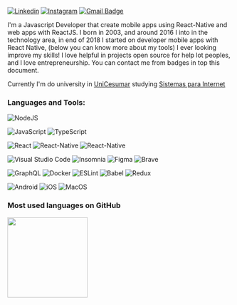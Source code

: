 [![Linkedin](https://img.shields.io/badge/-LinkedIn-blue?style=flat&logo=Linkedin&logoColor=white&link=https://www.linkedin.com/in/rebeccamanzi/)](https://www.linkedin.com/in/mariosantos-dev/)
[![Instagram](https://img.shields.io/badge/-Instagram-C13584?style=flat&labelColor=C13584&logo=instagram&logoColor=white&link=https://www.instagram.com/codepwr/)](https://www.instagram.com/mariosantos.dev/)
[![Gmail Badge](https://img.shields.io/badge/-mariodev7@gmail.com-c14438?style=flat-square&logo=Gmail&logoColor=white&link=mailto:mariodev7@gmail.com)](mailto:mariodev7@gmail.com)

I'm a Javascript Developer that create mobile apps using React-Native and web apps with ReactJS. I born in 2003, and around 2016 I into in the technology area, in end of 2018 I started on developer mobile apps with React Native, (below you can know more about my tools) I ever looking improve my skills!
I love helpful in projects open source for help lot peoples, and I love entrepreneurship.
You can contact me from badges in top this document.

Currently I'm do university in [UniCesumar](https://www.unicesumar.edu.br/home/) studying [Sistemas para Internet](https://www.unicesumar.edu.br/ead/cursos-graduacao/sistemas-para-internet/)

### Languages and Tools:

![NodeJS](https://img.shields.io/badge/node.js-6DA55F?style=for-the-badge&logo=node.js&logoColor=white)

![JavaScript](https://img.shields.io/badge/JavaScript-F7DF1E?style=flat-square&logo=JavaScript&logoColor=white)
![TypeScript](https://img.shields.io/badge/TypeScript-007ACC?style=flat-square&logo=TypeScript&logoColor=white)

![React](https://img.shields.io/badge/React-61dafb?style=flat-square&logo=React&logoColor=white)
![React-Native](https://img.shields.io/badge/React%20Native-61DAFB?style=flat-square&logo=React&logoColor=white)
![React-Native](https://img.shields.io/badge/NextJS-111111?style=flat-square&logo=Next.js&logoColor=white)

![Visual Studio Code](https://img.shields.io/badge/Visual_Studio_Code-007ACC?style=flat-square&logo=Visual-Studio-Code&logoColor=white)
![Insomnia](https://img.shields.io/badge/Insomnia-5849BE?style=flat-square&logo=Insomnia&logoColor=white)
![Figma](https://img.shields.io/badge/Figma-F24E1E?style=flat-square&logo=Figma&logoColor=white)
![Brave](https://img.shields.io/badge/Brave-FB542B?style=flat-square&logo=Brave&logoColor=white)

![GraphQL](https://img.shields.io/badge/-GraphQL-E10098?style=flat-square&logo=graphql&logoColor=white)
![Docker](https://img.shields.io/badge/Docker-%230db7ed.svg?style=flat-square&logo=docker&logoColor=white)
![ESLint](https://img.shields.io/badge/ESLint-4B3263?style=flat-square&logo=eslint&logoColor=white)
![Babel](https://img.shields.io/badge/Babel-F9DC3e?style=flat-square&logo=babel&logoColor=black)
![Redux](https://img.shields.io/badge/Redux-%23593d88.svg?style=flat-squaree&logo=redux&logoColor=white)

![Android](https://img.shields.io/badge/Android-3DDC84?style=flat-square&logo=android&logoColor=white)
![iOS](https://img.shields.io/badge/Device-1A1A1A?style=flat-square&logo=iOS&logoColor=white)
![MacOS](https://img.shields.io/badge/MacOS-1A1A1A?style=flat-square&logo=Apple&logoColor=white)

### Most used languages on GitHub

<img height="180em" src="https://github-readme-stats.vercel.app/api/top-langs/?username=mariosantosdev&layout=compact&langs_count=7&theme=dracula"/>

